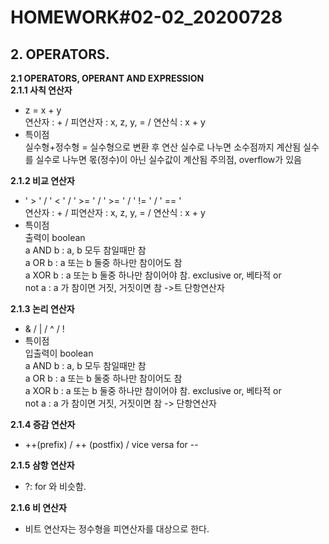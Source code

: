 # **HOMEWORK#02-02_20200728**
## **2. OPERATORS**.  

**2.1 OPERATORS, OPERANT AND EXPRESSION**    
**2.1.1 사칙 연산자**
  * z = x + y   
    연산자 : + / 피연산자 : x, z, y, = / 연산식 : x + y
  * 특이점   
    실수형+정수형 = 실수형으로 변환 후 연산
    실수로 나누면 소수점까지 계산됨
    실수를 실수로 나누면 몫(정수)이 아닌 실수값이 계산됨
    주의점, overflow가 있음
  
**2.1.2 비교 연산자**
  * ' > ' / ' < ' / ' >= ' / ' >= ' / ' != ' / ' == '  
    연산자 : + / 피연산자 : x, z, y, = / 연산식 : x + y
  * 특이점   
    출력이 boolean   
    a AND b : a, b  모두 참일때만 참   
    a OR b : a 또는 b  둘중 하나만 참이어도 참   
    a XOR b : a 또는 b 둘중 하나만 참이어야 참. exclusive or, 베타적 or   
    not a : a 가 참이면 거짓, 거짓이면 참 ->트 단항연산자

**2.1.3 논리 연산자**  
  * & / | / ^ / !
  *  특이점   
        입출력이 boolean   
        a AND b : a, b  모두 참일때만 참   
        a OR b : a 또는 b  둘중 하나만 참이어도 참   
        a XOR b : a 또는 b 둘중 하나만 참이어야 참. exclusive or, 베타적 or   
        not a : a 가 참이면 거짓, 거짓이면 참 -> 단항연산자
  
**2.1.4 증감  연산자**  
  * ++(prefix) / ++ (postfix) / vice versa for --

**2.1.5 삼항  연산자**  
  * ?: for 와 비슷함.
        
**2.1.6 비 연산자**  
  * 비트 연산자는 정수형을 피연산자를 대상으로 한다.
   
